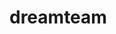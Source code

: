 # dreamteam
<!Doctype html>
<html>
	<head>
		<title> Fantacy contests </title>
		<link rel="stylesheet" href="css/fantacy.css" type="text/css"/>
		<script src='js/jquery.js' type='text/javscript'></script>
		<style>
			body{
				background-image:url(css/003.jpg);
				
				}
		</style>
	</head>
	
	<body>
	   <h1><center><b> Fantacy Game contests </h1>
	   <h2><center><u>  India vs Srilanka </u> </center> </h2>
	   <h3><center> 3rd Odi <br/> Entry: 5 <br/>
Spots: 20<br/>
1st Prize: 29<br/>
Deadline: 23th July, 03:00 PM</center> </h3>
	  <div class="container"> 
	  <button class="btn btn1"><a href="https://www.dream11.com/login?ru=%2Fcricket%2Fleagues%2FSri%2BLanka%2Bvs%2BIndia%2BODI%2F1956%2F31073%3FinvCode%3D19h2qznbl2t90-%26source%3Ddream11"> JOIN NOW </a></butten>
		</div> <br/> <br/>
		
		
	   <h2><center><u>  West Indies vs Australiya </u> </center> </h2>
	   <h3><center>	   Entry: 5 <br/>
Spots: 10<br/>
1st Prize: 19 <br/>
Deadline: 22Sth July, 11:00 PM</center> </h3>
	  <div class="container"> 
	  <button class="btn btn2"><a href=""> <b>JOIN NOW </b> </a></butten>
		</div> <br/> <br/>
		
		
	   <h2><center><u>  Ireland vs Srilanka </u> </center> </h2>
	   <h3><center> Entry: 5 <br/>
Spots: 10<br/>
1st Prize: 19 <br/>
Deadline: 22th July, 07.00 PM</center> </h3>
	  <div class="container"> 
	  <button class="btn btn3"><a href=" "> JOIN NOW </a></butten>
		</div>
		
		
		
		<div id="div1">
		<img src="" alt="" >
		</div>
		
	</body>
	
</html>
